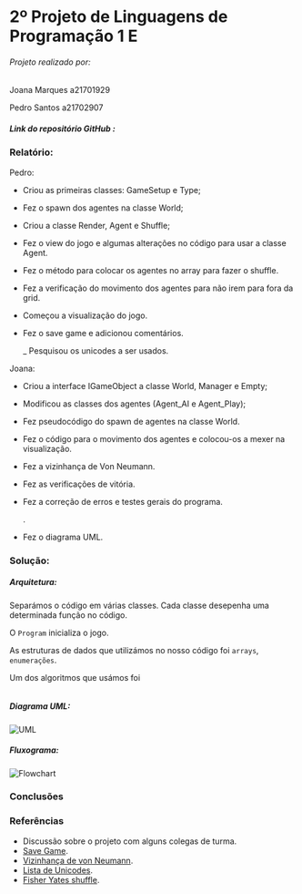 # 2º Projeto de Linguagens de Programação 1 E

###### Projeto realizado por:
Joana Marques a21701929 <p>
Pedro Santos a21702907

##### Link do repositório GitHub :

### Relatório:
Pedro: <p>
- Criou as primeiras classes: GameSetup e Type; <p>
- Fez o spawn dos agentes na classe World; <p>
- Criou a classe Render, Agent e Shuffle; <p>
- Fez o view do jogo e algumas alterações no código para usar a classe Agent. <p>
- Fez o método para colocar os agentes no array para fazer o shuffle. <p>
- Fez a verificação do movimento dos agentes para não irem para fora da grid. <p>
- Começou a visualização do jogo. <p>
- Fez o save game e adicionou comentários. <p>
_ Pesquisou os unicodes a ser usados. <p>

Joana: <p>
- Criou a interface IGameObject a classe World, Manager e Empty; <p>
- Modificou as classes dos agentes (Agent_AI e Agent_Play); <p>
- Fez pseudocódigo do spawn de agentes na classe World. <p>
- Fez o código para o movimento dos agentes e colocou-os a mexer na visualização. <p>
- Fez a vizinhança de Von Neumann. <p>
- Fez as verificações de vitória. <p>
- Fez a correção de erros e testes gerais do programa. <p>.
- Fez o diagrama UML. <p>

### Solução:
##### Arquitetura:
Separámos o código em várias classes.
Cada classe desepenha uma determinada função no código. <p>
O `Program` inicializa o jogo. <p>

As estruturas de dados que utilizámos no nosso código foi `arrays`, `enumerações`. <p>

Um dos algoritmos que usámos foi


```
```


##### Diagrama UML:
![UML]()
##### Fluxograma:
![Flowchart]()

### Conclusões

### Referências
* Discussão sobre o projeto com alguns colegas de turma.
* [Save Game](https://www.youtube.com/watch?v=jbwjbbc5PjI&t=321s).
* [Vizinhança de von Neumann](https://github.com/synpse/ic2017p2e).
* [Lista de Unicodes](https://unicode-table.com/pt/).
* [Fisher Yates shuffle](https://stackoverflow.com/questions/25943286/fisher-yates-shuffle-on-a-cards-list).